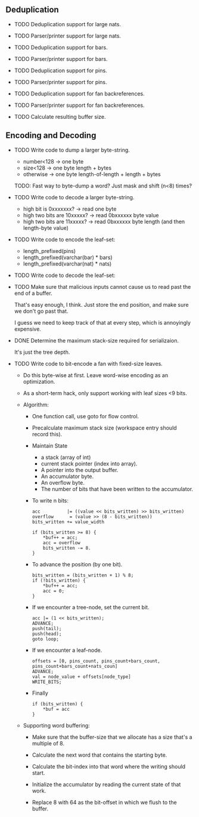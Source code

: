 ## Deduplication

-   TODO Deduplication support for large nats.
-   TODO Parser/printer support for large nats.

-   TODO Deduplication support for bars.
-   TODO Parser/printer support for bars.

-   TODO Deduplication support for pins.
-   TODO Parser/printer support for pins.

-   TODO Deduplication support for fan backreferences.
-   TODO Parser/printer support for fan backreferences.

-   TODO Calculate resulting buffer size.


## Encoding and Decoding

-   TODO Write code to dump a larger byte-string.

    -   number<128 -> one byte
    -   size<128   -> one byte length + bytes
    -   otherwise  -> one byte length-of-length + length + bytes

    TODO: Fast way to byte-dump a word?  Just mask and shift (n<8) times?

-   TODO Write code to decode a larger byte-string.

    - high bit is 0xxxxxxx? -> read one byte
    - high two bits are 10xxxxx? -> read 0bxxxxxx byte value
    - high two bits are 11xxxxx? -> read 0bxxxxxx byte length (and then length-byte value)

-   TODO Write code to encode the leaf-set:

    -   length_prefixed(pins)
    -   length_prefixed(varchar(bar) * bars)
    -   length_prefixed(varchar(nat) * nats)

-   TODO Write code to decode the leaf-set:

-   TODO Make sure that malicious inputs cannot cause us to read past
    the end of a buffer.

    That's easy enough, I think.  Just store the end position, and make
    sure we don't go past that.

    I guess we need to keep track of that at every step, which is
    annoyingly expensive.

-   DONE Determine the maximum stack-size required for serializaion.

    It's just the tree depth.

-   TODO Write code to bit-encode a fan with fixed-size leaves.

    -   Do this byte-wise at first.  Leave word-wise encoding as an optimization.
    -   As a short-term hack, only support working with leaf sizes <9 bits.

    -   Algorithm:

        -   One function call, use goto for flow control.

        -   Precalculate maximum stack size (workspace entry should record this).

        -   Maintain State

            -   a stack (array of int)
            -   current stack pointer (index into array).
            -   A pointer into the output buffer.
            -   An accumulator byte.
            -   An overflow byte.
            -   The number of bits that have been written to the accumulator.

        -   To write n bits:

                acc          |= ((value << bits_written) >> bits_written)
                overflow      = (value >> (8 - bits_written))
                bits_written += value_width

                if (bits_written >= 8) {
                    *buf++ = acc;
                    acc = overflow
                    bits_written -= 8.
                }

        -   To advance the position (by one bit).

                bits_written = (bits_written + 1) % 8;
                if (!bits_written) {
                    *buf++ = acc;
                    acc = 0;
                }

        -   If we encounter a tree-node, set the current bit.

                acc |= (1 << bits_written);
                ADVANCE;
                push(tail);
                push(head);
                goto loop;

        -   If we encounter a leaf-node.

                offsets = [0, pins_count, pins_count+bars_count, pins_count+bars_count+nats_coun]
                ADVANCE;
                val = node_value + offsets[node_type]
                WRITE_BITS;

        -   Finally

                if (bits_written) {
                    *buf = acc
                }

    -   Supporting word buffering:

        -   Make sure that the buffer-size that we allocate has a size that's a multiple of 8.

        -   Calculate the next word that contains the starting byte.

        -   Calculate the bit-index into that word where the writing should start.

        -   Initialize the accumulator by reading the current state of that work.

        -   Replace 8 with 64 as the bit-offset in which we flush to the buffer.
